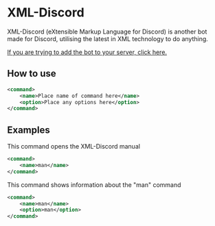 # XML-Discord

XML-Discord (eXtensible Markup Language for Discord) is another bot made for Discord, utilising the latest in XML technology to do anything.

[If you are trying to add the bot to your server, click here.](https://discordapp.com/oauth2/authorize?=&client_id=301442466878586881&scope=bot&permissions=0)


## How to use

```xml
<command>
	<name>Place name of command here</name>
	<option>Place any options here</option>
</command>
```

## Examples

This command opens the XML-Discord manual

```xml
<command>
	<name>man</name>
</command>
```

This command shows information about the "man" command

```xml
<command>
	<name>man</name>
	<option>man</option>
</command>
```
